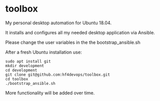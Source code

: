 # toolbox

My personal desktop automation for Ubuntu 18.04.

It installs and configures all my needed desktop application via Ansible.

Please change the user variables in the the bootstrap_ansible.sh

After a fresh Ubuntu installation use:
```
sudo apt install git
mkdir development
cd development
git clone git@github.com:hf4devops/toolbox.git
cd toolbox
./bootstrap_ansible.sh
```


More functionality will be added over time.